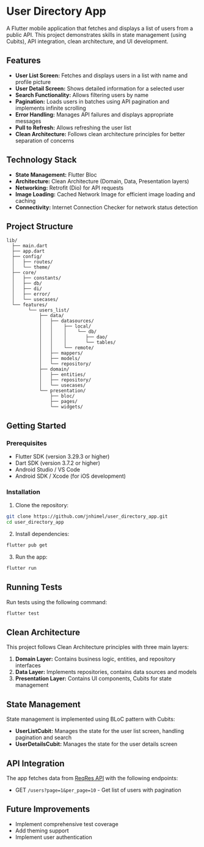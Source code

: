# User Directory App

A Flutter mobile application that fetches and displays a list of users from a public API. This project demonstrates skills in state management (using Cubits), API integration, clean architecture, and UI development.

## Features

- **User List Screen:** Fetches and displays users in a list with name and profile picture
- **User Detail Screen:** Shows detailed information for a selected user
- **Search Functionality:** Allows filtering users by name
- **Pagination:** Loads users in batches using API pagination and implements infinite scrolling
- **Error Handling:** Manages API failures and displays appropriate messages
- **Pull to Refresh:** Allows refreshing the user list
- **Clean Architecture:** Follows clean architecture principles for better separation of concerns

## Technology Stack

- **State Management:** Flutter Bloc
- **Architecture:** Clean Architecture (Domain, Data, Presentation layers)
- **Networking:** Retrofit (Dio) for API requests
- **Image Loading:** Cached Network Image for efficient image loading and caching
- **Connectivity:** Internet Connection Checker for network status detection

## Project Structure
```
lib/
  ├── main.dart
  ├── app.dart
  ├── config/
  │   ├── routes/
  │   └── theme/ 
  ├── core/
  │   ├── constants/
  │   ├── db/
  │   ├── di/
  │   ├── error/
  │   └── usecases/ 
  └── features/
        └── users_list/
            ├── data/
            │   ├── datasources/
            │   │    ├── local/
            │   │    │    └── db/
            │   │    │       ├── dao/
            │   │    │       └── tables/
            │   │    └── remote/
            │   ├── mappers/
            │   ├── models/
            │   └── repository/
            ├── domain/
            │   ├── entities/
            │   ├── repository/
            │   └── usecases/
            └── presentation/
                ├── bloc/
                ├── pages/
                └── widgets/
```

## Getting Started

### Prerequisites
- Flutter SDK (version 3.29.3 or higher)
- Dart SDK (version 3.7.2 or higher)
- Android Studio / VS Code
- Android SDK / Xcode (for iOS development)

### Installation

1. Clone the repository:
```bash
git clone https://github.com/jnhimel/user_directory_app.git
cd user_directory_app
```

2. Install dependencies:
```bash
flutter pub get
```

3. Run the app:
```bash
flutter run
```

## Running Tests

Run tests using the following command:
```bash
flutter test
```

## Clean Architecture

This project follows Clean Architecture principles with three main layers:

1. **Domain Layer:** Contains business logic, entities, and repository interfaces
2. **Data Layer:** Implements repositories, contains data sources and models
3. **Presentation Layer:** Contains UI components, Cubits for state management

## State Management

State management is implemented using BLoC pattern with Cubits:

- **UserListCubit:** Manages the state for the user list screen, handling pagination and search
- **UserDetailsCubit:** Manages the state for the user details screen

## API Integration

The app fetches data from [ReqRes API](https://reqres.in/api/users) with the following endpoints:

- GET `/users?page=1&per_page=10` - Get list of users with pagination

## Future Improvements

- Implement comprehensive test coverage
- Add theming support
- Implement user authentication